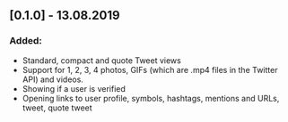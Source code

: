 ## [0.1.0] - 13.08.2019
### Added:
- Standard, compact and quote Tweet views
- Support for 1, 2, 3, 4 photos, GIFs (which are .mp4 files in the Twitter API) and videos.
- Showing if a user is verified
- Opening links to user profile, symbols, hashtags, mentions and URLs, tweet, quote tweet
